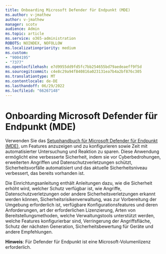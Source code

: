 ```yaml
---
title: Onboarding Microsoft Defender für Endpunkt (MDE)
ms.author: v-jmathew
author: v-jmathew
manager: scotv
audience: Admin
ms.topic: article
ms.service: o365-administration
ROBOTS: NOINDEX, NOFOLLOW
ms.localizationpriority: medium
ms.custom:
- "9004195"
- "7377"
ms.openlocfilehash: e7d9955dd9fd5fc7bb254655bd79aedeaeff9f5d
ms.sourcegitcommit: c4e8c29a94f840816a023131ea7b4a2bf876c305
ms.translationtype: MT
ms.contentlocale: de-DE
ms.lasthandoff: 06/29/2022
ms.locfileid: "66267148"
---
```

# <a name="onboard-microsoft-defender-for-endpoint-mde"></a>Onboarding Microsoft Defender für Endpunkt (MDE)

Verwenden Sie das [Setuphandbuch für Microsoft Defender für Endpunkt (MDE),](https://go.microsoft.com/fwlink/?linkid=2192812) um Features anzuzeigen und zu konfigurieren sowie Zeit mit automatisierter Untersuchung und Reaktion zu sparen. Diese Anwendung ermöglicht eine verbesserte Sicherheit, indem sie vor Cyberbedrohungen, erweiterten Angriffen und Datenschutzverletzungen schützt, Sicherheitsvorfälle automatisiert und das aktuelle Sicherheitsniveau verbessert, das bereits vorhanden ist.

Die Einrichtungsanleitung enthält Anleitungen dazu, wie die Sicherheit erhöht wird, welcher Schutz verfügbar ist, wie Angriffe, Datenschutzverletzungen oder andere Sicherheitsverletzungen erkannt werden können, Sicherheitsrisikenverwaltung, was zur Vorbereitung der Umgebung erforderlich ist, verfügbare Konfigurationsfeatures und deren Anforderungen, art der erforderlichen Lizenzierung, Arten von Bereitstellungsmethoden, welche Verwaltungstools unterstützt werden, welche Features konfigurierbar sind,  Verringerung der Angriffsfläche, Schutz der nächsten Generation, Sicherheitsbewertung für Geräte und andere Empfehlungen.

**Hinweis**: Für Defender für Endpunkt ist eine Microsoft-Volumenlizenz erforderlich.

